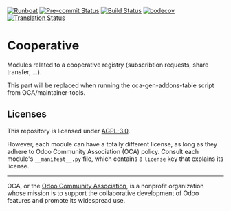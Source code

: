 
[![Runboat](https://img.shields.io/badge/runboat-Try%20me-875A7B.png)](https://runboat.odoo-community.org/builds?repo=OCA/cooperative&target_branch=17.0)
[![Pre-commit Status](https://github.com/OCA/cooperative/actions/workflows/pre-commit.yml/badge.svg?branch=17.0)](https://github.com/OCA/cooperative/actions/workflows/pre-commit.yml?query=branch%3A17.0)
[![Build Status](https://github.com/OCA/cooperative/actions/workflows/test.yml/badge.svg?branch=17.0)](https://github.com/OCA/cooperative/actions/workflows/test.yml?query=branch%3A17.0)
[![codecov](https://codecov.io/gh/OCA/cooperative/branch/17.0/graph/badge.svg)](https://codecov.io/gh/OCA/cooperative)
[![Translation Status](https://translation.odoo-community.org/widgets/cooperative-17-0/-/svg-badge.svg)](https://translation.odoo-community.org/engage/cooperative-17-0/?utm_source=widget)

<!-- /!\ do not modify above this line -->

# Cooperative

Modules related to a cooperative registry (subscribtion requests, share transfer, ...).

<!-- /!\ do not modify below this line -->

<!-- prettier-ignore-start -->

[//]: # (addons)

This part will be replaced when running the oca-gen-addons-table script from OCA/maintainer-tools.

[//]: # (end addons)

<!-- prettier-ignore-end -->

## Licenses

This repository is licensed under [AGPL-3.0](LICENSE).

However, each module can have a totally different license, as long as they adhere to Odoo Community Association (OCA)
policy. Consult each module's `__manifest__.py` file, which contains a `license` key
that explains its license.

----
OCA, or the [Odoo Community Association](http://odoo-community.org/), is a nonprofit
organization whose mission is to support the collaborative development of Odoo features
and promote its widespread use.
